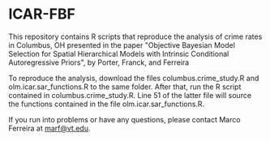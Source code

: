 # ICAR-FBF
This repository contains R scripts that reproduce the analysis of crime rates in Columbus, OH presented in the paper "Objective Bayesian Model Selection for Spatial Hierarchical Models with Intrinsic Conditional Autoregressive Priors", by Porter, Franck, and Ferreira

To reproduce the analysis, download the files columbus.crime_study.R and olm.icar.sar_functions.R to the same folder. After that, run the R script contained in columbus.crime_study.R. Line 51 of the latter file will source the functions contained in the file olm.icar.sar_functions.R. 

If you run into problems or have any questions, please contact Marco Ferreira at marf@vt.edu.
